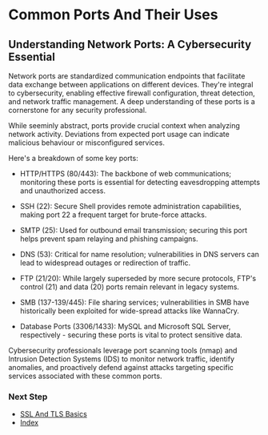 # Common Ports And Their Uses

## Understanding Network Ports: A Cybersecurity Essential
Network ports are standardized communication endpoints that facilitate data exchange between applications on different devices. They're integral to cybersecurity, enabling effective firewall configuration, threat detection, and network traffic management. A deep understanding of these ports is a cornerstone for any security professional.

While seeminly abstract, ports provide crucial context when analyzing network activity. Deviations from expected port usage can indicate malicious behaviour or misconfigured services.

Here's a breakdown of some key ports:

- HTTP/HTTPS (80/443): The backbone of web communications; monitoring these ports is essential for detecting eavesdropping attempts and unauthorized access.

- SSH (22): Secure Shell provides remote administration capabilities, making port 22 a frequent target for brute-force attacks.

- SMTP (25): Used for outbound email transmission; securing this port helps prevent spam relaying and phishing campaigns.

- DNS (53): Critical for name resolution; vulnerabilities in DNS servers can lead to widespread outages or redirection of traffic.

- FTP (21/20): While largely superseded by more secure protocols, FTP's control (21) and data (20) ports remain relevant in legacy systems.

- SMB (137-139/445): File sharing services; vulnerabilities in SMB have historically been exploited for wide-spread attacks like WannaCry.

- Database Ports (3306/1433): MySQL and Microsoft SQL Server, respectively - securing these ports is vital to protect sensitive data.

Cybersecurity professionals leverage port scanning tools (nmap) and Intrusion Detection Systems (IDS) to monitor network traffic, identify anomalies, and proactively defend against attacks targeting specific services associated with these common ports. 

### Next Step
- [SSL And TLS Basics](https://github.com/Sisu-Sus/CyberSec-RoadMap/blob/main/Networking_Knowledge/SSL_And_TLS_Basics.md)
- [Index](https://github.com/Sisu-Sus/CyberSec-RoadMap/blob/main/index.md)
